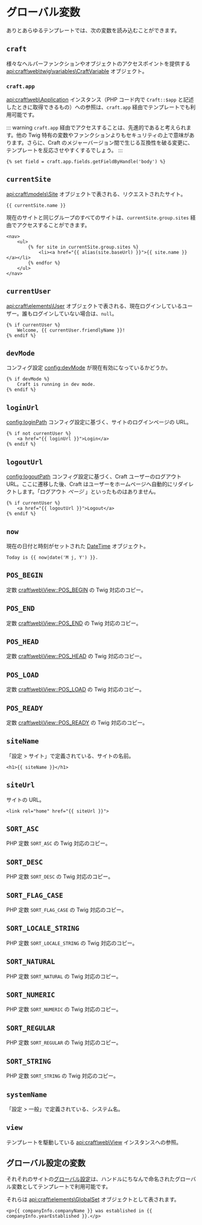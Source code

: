 # グローバル変数

ありとあらゆるテンプレートでは、次の変数を読み込むことができます。

## `craft`

様々なヘルパーファンクションやオブジェクトのアクセスポイントを提供する <api:craft\web\twig\variables\CraftVariable>  オブジェクト。

### `craft.app`

<api:craft\web\Application> インスタンス（PHP コード内で `Craft::$app` と記述したときに取得できるもの）への参照は、`craft.app` 経由でテンプレートでも利用可能です。

::: warning
`craft.app` 経由でアクセスすることは、先進的であると考えられます。他の Twig 特有の変数やファンクションよりもセキュリティの上で意味があります。さらに、Craft のメジャーバージョン間で生じる互換性を破る変更に、テンプレートを反応させやすくするでしょう。
:::

```twig
{% set field = craft.app.fields.getFieldByHandle('body') %}
```

## `currentSite`

<api:craft\models\Site> オブジェクトで表される、リクエストされたサイト。

```twig
{{ currentSite.name }}
```

現在のサイトと同じグループのすべてのサイトは、`currentSite.group.sites` 経由でアクセスすることができます。

```twig
<nav>
    <ul>
        {% for site in currentSite.group.sites %}
            <li><a href="{{ alias(site.baseUrl) }}">{{ site.name }}</a></li>
        {% endfor %}
    </ul>
</nav>
```

## `currentUser`

<api:craft\elements\User> オブジェクトで表される、現在ログインしているユーザー。誰もログインしていない場合は、`null`。

```twig
{% if currentUser %}
    Welcome, {{ currentUser.friendlyName }}!
{% endif %}
```

## `devMode`

コンフィグ設定 <config:devMode> が現在有効になっているかどうか。

```twig
{% if devMode %}
    Craft is running in dev mode.
{% endif %}
```

## `loginUrl`

<config:loginPath> コンフィグ設定に基づく、サイトのログインページの URL。

```twig
{% if not currentUser %}
    <a href="{{ loginUrl }}">Login</a>
{% endif %}
```

## `logoutUrl`

<config:logoutPath> コンフィグ設定に基づく、Craft ユーザーのログアウト URL。ここに遷移した後、Craft はユーザーをホームページへ自動的にリダイレクトします。「ログアウト _ページ_ 」といったものはありません。

```twig
{% if currentUser %}
    <a href="{{ logoutUrl }}">Logout</a>
{% endif %}
```

## `now`

現在の日付と時刻がセットされた [DateTime](http://php.net/manual/en/class.datetime.php) オブジェクト。

```twig
Today is {{ now|date('M j, Y') }}.
```

## `POS_BEGIN`

定数 [craft\web\View::POS_BEGIN](api:craft\web\View#constants) の Twig 対応のコピー。

## `POS_END`

定数 [craft\web\View::POS_END](api:craft\web\View#constants) の Twig 対応のコピー。

## `POS_HEAD`

定数 [craft\web\View::POS_HEAD](api:craft\web\View#constants) の Twig 対応のコピー。

## `POS_LOAD`

定数 [craft\web\View::POS_LOAD](api:craft\web\View#constants) の Twig 対応のコピー。

## `POS_READY`

定数 [craft\web\View::POS_READY](api:craft\web\View#constants) の Twig 対応のコピー。

## `siteName`

「設定 > サイト」で定義されている、サイトの名前。

```twig
<h1>{{ siteName }}</h1>
```

## `siteUrl`

サイトの URL。

```twig
<link rel="home" href="{{ siteUrl }}">
```

## `SORT_ASC`

PHP 定数 `SORT_ASC` の Twig 対応のコピー。

## `SORT_DESC`

PHP 定数 `SORT_DESC` の Twig 対応のコピー。

## `SORT_FLAG_CASE`

PHP 定数 `SORT_FLAG_CASE` の Twig 対応のコピー。

## `SORT_LOCALE_STRING`

PHP 定数 `SORT_LOCALE_STRING` の Twig 対応のコピー。

## `SORT_NATURAL`

PHP 定数 `SORT_NATURAL` の Twig 対応のコピー。

## `SORT_NUMERIC`

PHP 定数 `SORT_NUMERIC` の Twig 対応のコピー。

## `SORT_REGULAR`

PHP 定数 `SORT_REGULAR` の Twig 対応のコピー。

## `SORT_STRING`

PHP 定数 `SORT_STRING` の Twig 対応のコピー。

## `systemName`

「設定 > 一般」で定義されている、システム名。

## `view`

テンプレートを駆動している <api:craft\web\View> インスタンスへの参照。

## グローバル設定の変数

それそれのサイトの[グローバル設定](../globals.md)は、ハンドルにちなんで命名されたグローバル変数としてテンプレートで利用可能です。

それらは <api:craft\elements\GlobalSet> オブジェクトとして表されます。

```twig
<p>{{ companyInfo.companyName }} was established in {{ companyInfo.yearEstablished }}.</p>
```

